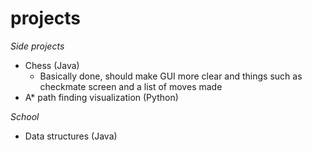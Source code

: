 # projects

*Side projects*
- Chess (Java)
    - Basically done, should make GUI more clear and things such as checkmate screen and a list of moves made
- A* path finding visualization (Python)

*School*
- Data structures (Java)
